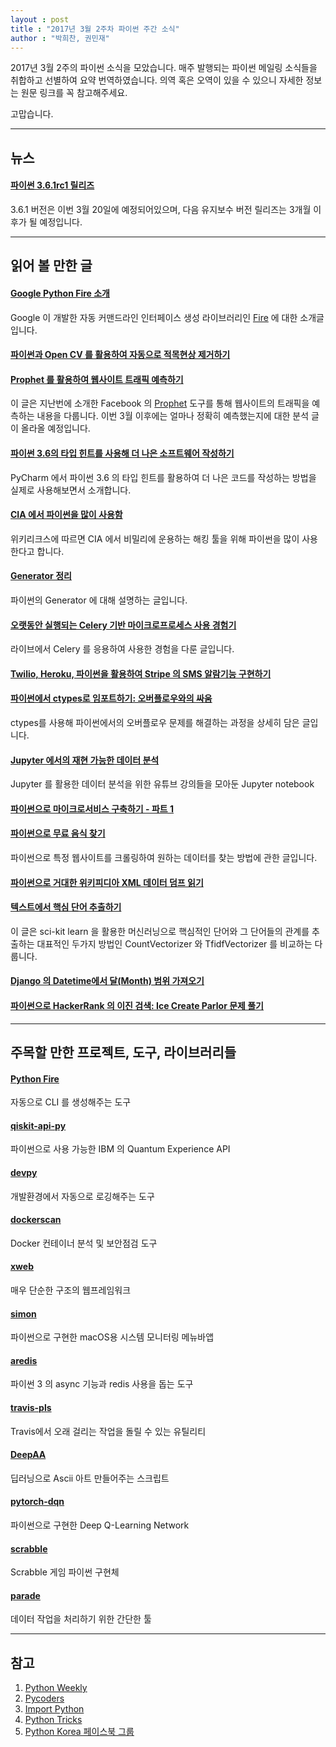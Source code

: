 ```yaml
---
layout : post
title : "2017년 3월 2주차 파이썬 주간 소식"
author : "박희찬, 권민재"
---
```


2017년 3월 2주의 파이썬 소식을 모았습니다. 매주 발행되는 파이썬 메일링 소식들을 취합하고 선별하여 요약 번역하였습니다. 의역 혹은 오역이 있을 수 있으니 자세한 정보는 원문 링크를 꼭 참고해주세요.

고맙습니다.

----

## 뉴스

#### [파이썬 3.6.1rc1 릴리즈](http://blog.python.org/2017/03/python-361rc1-is-now-available-for.html)
3.6.1 버전은 이번 3월 20일에 예정되어있으며, 다음 유지보수 버전 릴리즈는 3개월 이후가 될 예정입니다.

----

## 읽어 볼 만한 글

#### [Google Python Fire 소개](https://opensource.googleblog.com/2017/03/python-fire-command-line.html)
Google 이 개발한 자동 커맨드라인 인터페이스 생성 라이브러리인 [Fire](https://github.com/google/python-fire) 에 대한 소개글입니다.

#### [파이썬과 Open CV 를 활용하여 자동으로 적목현상 제거하기](http://www.learnopencv.com/automatic-red-eye-remover-using-opencv-cpp-python/)

#### [Prophet 를 활용하여 웹사이트 트래픽 예측하기](http://pbpython.com/prophet-overview.html)
이 글은 지난번에 소개한 Facebook 의 [Prophet](https://github.com/facebookincubator/prophet) 도구를 통해 웹사이트의 트래픽을 예측하는 내용을 다룹니다. 이번 3월 이후에는 얼마나 정확히 예측했는지에 대한 분석 글이 올라올 예정입니다.

#### [파이썬 3.6의 타입 힌트를 사용해 더 나은 소프트웨어 작성하기](http://www.daveoncode.com/2017/03/06/writing-better-software-with-python-3-6-type-hints/)
PyCharm 에서 파이썬 3.6 의 타입 힌트를 활용하여 더 나은 코드를 작성하는 방법을 실제로 사용해보면서 소개합니다.

#### [CIA 에서 파이썬을 많이 사용함](https://www.reddit.com/r/Python/comments/5y2boe/cia_uses_python_a_lot/)
위키리크스에 따르면 CIA 에서 비밀리에 운용하는 해킹 툴을 위해 파이썬을 많이 사용한다고 합니다.

#### [Generator 정리](http://amir.rachum.com/blog/2017/03/03/generator-cleanup/)
파이썬의 Generator 에 대해 설명하는 글입니다.

#### [오랫동안 실행되는 Celery 기반 마이크로프로세스 사용 경험기](https://theblog.workey.co/my-experiences-with-a-long-running-celery-based-microprocess-b2cc30da94f5)
라이브에서 Celery 를 응용하여 사용한 경험을 다룬 글입니다.

#### [Twilio, Heroku, 파이썬을 활용하여 Stripe 의 SMS 알람기능 구현하기](https://www.twilio.com/blog/2017/02/stripe-sms-notifications-via-twilio-heroku-and-python.html)

#### [파이썬에서 ctypes로 임포트하기: 오버플로우와의 싸움](https://www.cossacklabs.com/blog/fighting-ctypes-overflows.html)
ctypes를 사용해 파이썬에서의 오버플로우 문제를 해결하는 과정을 상세히 담은 글입니다.

#### [Jupyter 에서의 재현 가능한 데이터 분석](https://jakevdp.github.io/blog/2017/03/03/reproducible-data-analysis-in-jupyter/)
Jupyter 를 활용한 데이터 분석을 위한 유튜브 강의들을 모아둔 Jupyter notebook

#### [파이썬으로 마이크로서비스 구축하기 - 파트 1](https://medium.com/@ssola/building-microservices-with-python-part-i-5240a8dcc2fb#.4p7jiejx1)

#### [파이썬으로 무료 음식 찾기](http://jamesbvaughan.com/python-twilio-scraping/)
파이썬으로 특정 웹사이트를 크롤링하여 원하는 데이터를 찾는 방법에 관한 글입니다.

#### [파이썬으로 거대한 위키피디아 XML 데이터 덤프 읽기](http://www.heatonresearch.com/2017/03/03/python-basic-wikipedia-parsing.html)

#### [텍스트에서 핵심 단어 추출하기](https://andhint.github.io/machine-learning/nlp/Feature-Extraction-From-Text/)
이 글은 sci-kit learn 을 활용한 머신러닝으로 핵심적인 단어와 그 단어들의 관계를 추출하는 대표적인 두가지 방법인 CountVectorizer 와 TfidfVectorizer 를 비교하는 다룹니다.

#### [Django 의 Datetime에서 달(Month) 범위 가져오기](https://www.codingforentrepreneurs.com/blog/datetime-monthly-ranges/)

#### [파이썬으로 HackerRank 의 이진 검색: Ice Create Parlor 문제 풀기](http://thisthread.blogspot.kr/2017/03/hackerrank-binary-search-ice-cream.html)

----

## 주목할 만한 프로젝트, 도구, 라이브러리들

#### [Python Fire](https://github.com/google/python-fire)
자동으로 CLI 를 생성해주는 도구

#### [qiskit-api-py](https://github.com/IBM/qiskit-api-py)
파이썬으로 사용 가능한 IBM 의 Quantum Experience API

#### [devpy](https://github.com/sametmax/devpy)
개발환경에서 자동으로 로깅해주는 도구

#### [dockerscan](https://github.com/cr0hn/dockerscan)
Docker 컨테이너 분석 및 보안점검 도구

#### [xweb](https://github.com/gaojiuli/xweb)
매우 단순한 구조의 웹프레임워크

#### [simon](https://github.com/hcyrnd/simon)
파이썬으로 구현한 macOS용 시스템 모니터링 메뉴바앱

#### [aredis](https://github.com/NoneGG/aredis)
파이썬 3 의 async 기능과 redis 사용을 돕는 도구

#### [travis-pls](https://github.com/naftulikay/travis-pls)
Travis에서 오래 걸리는 작업을 돌릴 수 있는 유틸리티

#### [DeepAA](https://github.com/OsciiArt/DeepAA)
딥러닝으로 Ascii 아트 만들어주는 스크립트

#### [pytorch-dqn](https://github.com/transedward/pytorch-dqn)
파이썬으로 구현한 Deep Q-Learning Network

#### [scrabble](https://github.com/benjamincrom/scrabble)
Scrabble 게임 파이썬 구현체

#### [parade](https://github.com/bailaohe/parade)
데이터 작업을 처리하기 위한 간단한 툴

----

## 참고
1. [Python Weekly](http://www.pythonweekly.com)
2. [Pycoders](http://pycoders.com)
3. [Import Python](http://importpython.com/newsletter/)
4. [Python Tricks](https://www.getdrip.com/forms/74410913/submissions/new)
5. [Python Korea 페이스북 그룹](https://www.facebook.com/groups/pythonkorea)
